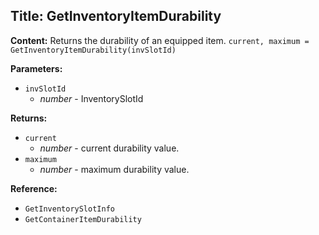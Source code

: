 ## Title: GetInventoryItemDurability

**Content:**
Returns the durability of an equipped item.
`current, maximum = GetInventoryItemDurability(invSlotId)`

**Parameters:**
- `invSlotId`
  - *number* - InventorySlotId

**Returns:**
- `current`
  - *number* - current durability value.
- `maximum`
  - *number* - maximum durability value.

**Reference:**
- `GetInventorySlotInfo`
- `GetContainerItemDurability`